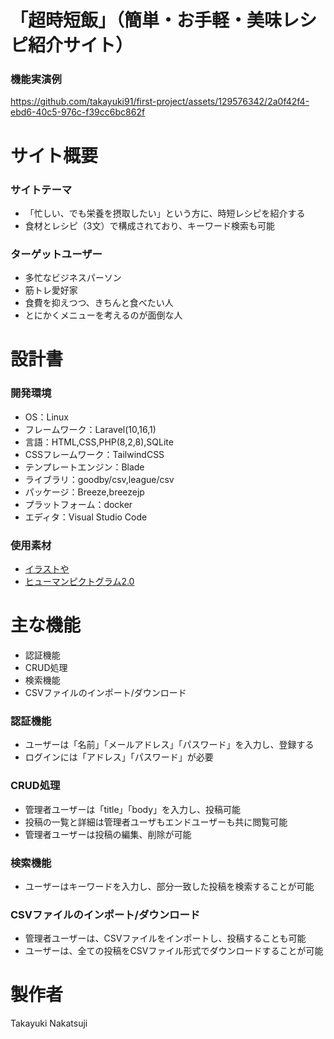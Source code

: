 # 「超時短飯」（簡単・お手軽・美味レシピ紹介サイト）

### 機能実演例
https://github.com/takayuki91/first-project/assets/129576342/2a0f42f4-ebd6-40c5-976c-f39cc6bc862f

# サイト概要

### サイトテーマ
- 「忙しい、でも栄養を摂取したい」という方に、時短レシピを紹介する
- 食材とレシピ（3文）で構成されており、キーワード検索も可能

### ターゲットユーザー
- 多忙なビジネスパーソン
- 筋トレ愛好家
- 食費を抑えつつ、きちんと食べたい人
- とにかくメニューを考えるのが面倒な人

# 設計書

### 開発環境
- OS：Linux
- フレームワーク：Laravel(10,16,1)
- 言語：HTML,CSS,PHP(8,2,8),SQLite
- CSSフレームワーク：TailwindCSS
- テンプレートエンジン：Blade
- ライブラリ：goodby/csv,league/csv
- パッケージ：Breeze,breezejp
- プラットフォーム：docker
- エディタ：Visual Studio Code

### 使用素材
- [イラストや](https://www.irasutoya.com/)
- [ヒューマンピクトグラム2.0](https://pictogram2.com/)

# 主な機能
- 認証機能
- CRUD処理
- 検索機能
- CSVファイルのインポート/ダウンロード

### 認証機能
- ユーザーは「名前」「メールアドレス」「パスワード」を入力し、登録する
- ログインには「アドレス」「パスワード」が必要

### CRUD処理
- 管理者ユーザーは「title」「body」を入力し、投稿可能
- 投稿の一覧と詳細は管理者ユーザもエンドユーザーも共に閲覧可能
- 管理者ユーザーは投稿の編集、削除が可能

### 検索機能
- ユーザーはキーワードを入力し、部分一致した投稿を検索することが可能

### CSVファイルのインポート/ダウンロード
- 管理者ユーザーは、CSVファイルをインポートし、投稿することも可能
- ユーザーは、全ての投稿をCSVファイル形式でダウンロードすることが可能

# 製作者
Takayuki Nakatsuji
